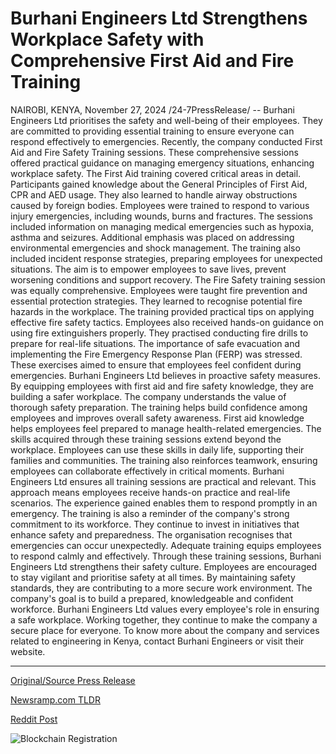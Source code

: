 # Burhani Engineers Ltd Strengthens Workplace Safety with Comprehensive First Aid and Fire Training

NAIROBI, KENYA, November 27, 2024 /24-7PressRelease/ -- Burhani Engineers Ltd prioritises the safety and well-being of their employees. They are committed to providing essential training to ensure everyone can respond effectively to emergencies. Recently, the company conducted First Aid and Fire Safety Training sessions. These comprehensive sessions offered practical guidance on managing emergency situations, enhancing workplace safety.  The First Aid training covered critical areas in detail. Participants gained knowledge about the General Principles of First Aid, CPR and AED usage. They also learned to handle airway obstructions caused by foreign bodies. Employees were trained to respond to various injury emergencies, including wounds, burns and fractures. The sessions included information on managing medical emergencies such as hypoxia, asthma and seizures.   Additional emphasis was placed on addressing environmental emergencies and shock management. The training also included incident response strategies, preparing employees for unexpected situations. The aim is to empower employees to save lives, prevent worsening conditions and support recovery.  The Fire Safety training session was equally comprehensive. Employees were taught fire prevention and essential protection strategies. They learned to recognise potential fire hazards in the workplace. The training provided practical tips on applying effective fire safety tactics. Employees also received hands-on guidance on using fire extinguishers properly.   They practised conducting fire drills to prepare for real-life situations. The importance of safe evacuation and implementing the Fire Emergency Response Plan (FERP) was stressed. These exercises aimed to ensure that employees feel confident during emergencies.  Burhani Engineers Ltd believes in proactive safety measures. By equipping employees with first aid and fire safety knowledge, they are building a safer workplace. The company understands the value of thorough safety preparation. The training helps build confidence among employees and improves overall safety awareness. First aid knowledge helps employees feel prepared to manage health-related emergencies.  The skills acquired through these training sessions extend beyond the workplace. Employees can use these skills in daily life, supporting their families and communities. The training also reinforces teamwork, ensuring employees can collaborate effectively in critical moments.  Burhani Engineers Ltd ensures all training sessions are practical and relevant. This approach means employees receive hands-on practice and real-life scenarios. The experience gained enables them to respond promptly in an emergency. The training is also a reminder of the company's strong commitment to its workforce. They continue to invest in initiatives that enhance safety and preparedness.  The organisation recognises that emergencies can occur unexpectedly. Adequate training equips employees to respond calmly and effectively. Through these training sessions, Burhani Engineers Ltd strengthens their safety culture. Employees are encouraged to stay vigilant and prioritise safety at all times. By maintaining safety standards, they are contributing to a more secure work environment.  The company's goal is to build a prepared, knowledgeable and confident workforce. Burhani Engineers Ltd values every employee's role in ensuring a safe workplace. Working together, they continue to make the company a secure place for everyone.  To know more about the company and services related to engineering in Kenya, contact Burhani Engineers or visit their website. 

---

[Original/Source Press Release](https://www.24-7pressrelease.com/press-release/516594/burhani-engineers-ltd-strengthens-workplace-safety-with-comprehensive-first-aid-and-fire-training)
                    

[Newsramp.com TLDR](https://newsramp.com/curated-news/burhani-engineers-ltd-prioritises-employee-safety-with-first-aid-and-fire-safety-training/f26ecbb267fa912d1e11d97eeb482ae7) 

 



[Reddit Post](https://www.reddit.com/r/Business_NewsRamp/comments/1h0zlav/burhani_engineers_ltd_prioritises_employee_safety/) 



![Blockchain Registration](https://cdn.newsramp.app/24-7PressRelease/qrcode/2411/27/tall0z2c.webp)